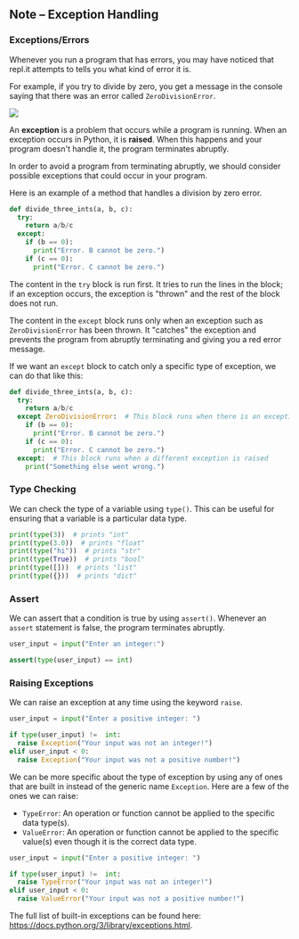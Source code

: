 ## Note – Exception Handling

### Exceptions/Errors

Whenever you run a program that has errors, you may have noticed that repl.it attempts to tells you what kind of error it is. 

For example, if you try to divide by zero, you get a message in the console saying that there was an error called `ZeroDivisionError`.

![](../../Images/Zero_Division_Error.png)

An **exception** is a problem that occurs while a program is running. When an exception occurs in Python, it is **raised**. When this happens and your program doesn't handle it, the program terminates abruptly. 


In order to avoid a program from terminating abruptly, we should consider possible exceptions that could occur in your program.

Here is an example of a method that handles a division by zero error.

```python
def divide_three_ints(a, b, c):
  try:
    return a/b/c
  except:
    if (b == 0):
      print("Error. B cannot be zero.")
    if (c == 0):
      print("Error. C cannot be zero.")
```

The content in the `try` block is run first. It tries to run the lines in the block; if an exception occurs, the exception is "thrown" and the rest of the block does not run. 

The content in the `except` block runs only when an exception such as `ZeroDivisionError` has been thrown. It "catches" the exception and prevents the program from abruptly terminating and giving you a red error message.

If we want an `except` block to catch only a specific type of exception, we can do that like this:

```python
def divide_three_ints(a, b, c):
  try:
    return a/b/c
  except ZeroDivisionError:  # This block runs when there is an exception raised due to dividing by zero
    if (b == 0):
      print("Error. B cannot be zero.")
    if (c == 0):
      print("Error. C cannot be zero.")
  except:  # This block runs when a different exception is raised
    print("Something else went wrong.")
```

### Type Checking

We can check the type of a variable using `type()`. This can be useful for ensuring that a variable is a particular data type.

```python
print(type(3))  # prints "int"
print(type(3.0))  # prints "float"
print(type("hi"))  # prints "str"
print(type(True))  # prints "bool"
print(type([]))  # prints "list"
print(type({}))  # prints "dict"
```

### Assert

We can assert that a condition is true by using `assert()`. Whenever an `assert` statement is false, the program terminates abruptly.

```python
user_input = input("Enter an integer:")

assert(type(user_input) == int)
```

### Raising Exceptions

We can raise an exception at any time using the keyword `raise`.

```python
user_input = input("Enter a positive integer: ")

if type(user_input) !=  int:
  raise Exception("Your input was not an integer!")
elif user_input < 0:
  raise Exception("Your input was not a positive number!")
```

We can be more specific about the type of exception by using any of ones that are built in instead of the generic name `Exception`. Here are a few of the ones we can raise:

* `TypeError`: An operation or function cannot be applied to the specific data type(s).
* `ValueError`: An operation or function cannot be applied to the specific value(s) even though it is the correct data type.

```python
user_input = input("Enter a positive integer: ")

if type(user_input) !=  int:
  raise TypeError("Your input was not an integer!")
elif user_input < 0:
  raise ValueError("Your input was not a positive number!")
```

The full list of built-in exceptions can be found here: https://docs.python.org/3/library/exceptions.html.
